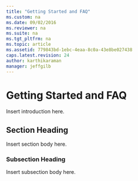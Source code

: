 ```yaml
---
title: "Getting Started and FAQ"
ms.custom: na
ms.date: 09/02/2016
ms.reviewer: na
ms.suite: na
ms.tgt_pltfrm: na
ms.topic: article
ms.assetid: 779843bd-1ebc-4eaa-8c0a-43e8be027438
caps.latest.revision: 24
author: karthikaraman
manager: jeffgilb
---
```

# Getting Started and FAQ
Insert introduction here.

## Section Heading
Insert section body here.

### Subsection Heading
Insert subsection body here.


